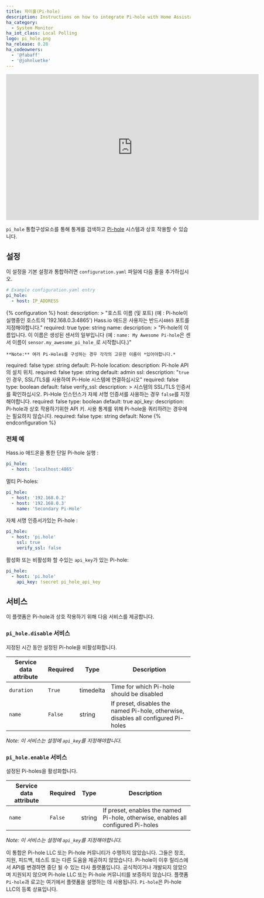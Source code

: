 ```yaml
---
title: 파이홀(Pi-hole)
description: Instructions on how to integrate Pi-hole with Home Assistant.
ha_category:
  - System Monitor
ha_iot_class: Local Polling
logo: pi_hole.png
ha_release: 0.28
ha_codeowners:
  - '@fabaff'
  - '@johnluetke'
---
```


<iframe width="690" height="399" src="https://www.youtube.com/embed/I3des9ver1o" frameborder="0" allow="accelerometer; autoplay; encrypted-media; gyroscope; picture-in-picture" allowfullscreen></iframe>

`pi_hole` 통합구성요소를 통해 통계를 검색하고 [Pi-hole](https://pi-hole.net/) 시스템과 상호 작용할 수 있습니다.

## 설정

이 설정을 기본 설정과 통합하려면 `configuration.yaml` 파일에 다음 줄을 추가하십시오.

```yaml
# Example configuration.yaml entry
pi_hole:
  - host: IP_ADDRESS
```

{% configuration %}
host:
  description: >
    "호스트 이름 (및 포트) (예 : Pi-hole이 실행중인 호스트의 '192.168.0.3:4865') Hass.io 애드온 사용자는 반드시`4865` 포트를 지정해야합니다."
  required: true
  type: string
name:
  description: >
    "Pi-hole의 이름입니다. 이 이름은 생성된 센서의 일부입니다 (예 : `name: My Awesome Pi-hole`은 센서 이름이 `sensor.my_awesome_pi_hole_`로 시작합니다.)"

    **Note:** 여러 Pi-Holes를 구성하는 경우 각각의 고유한 이름이 *있어야합니다.*
  required: false
  type: string
  default: Pi-hole
location:
  description: Pi-hole API의 설치 위치.
  required: false
  type: string
  default: admin
ssl:
  description: "`true`인 경우, SSL/TLS를 사용하여 Pi-Hole 시스템에 연결하십시오"
  required: false
  type: boolean
  default: false
verify_ssl:
  description: >
    시스템의 SSL/TLS 인증서를 확인하십시오. Pi-Hole 인스턴스가 자체 서명 인증서를 사용하는 경우 `false`를 지정해야합니다.
  required: false
  type: boolean
  default: true
api_key:
  description: Pi-hole과 상호 작용하기위한 API 키. 사용 통계를 위해 Pi-hole을 쿼리하려는 경우에는 필요하지 않습니다.
  required: false
  type: string
  default: None
{% endconfiguration %}

### 전체 예

Hass.io 애드온을 통한 단일 Pi-hole 실행 :

```yaml
pi_hole:
  - host: 'localhost:4865'
```

멀티 Pi-holes:

```yaml
pi_hole:
  - host: '192.168.0.2'
  - host: '192.168.0.3'
    name: 'Secondary Pi-Hole'
```

자체 서명 인증서가있는 Pi-hole :

```yaml
pi_hole:
  - host: 'pi.hole'
    ssl: true
    verify_ssl: false
```

활성화 또는 비활성화 할 수있는 `api_key`가 있는 Pi-hole:

```yaml
pi_hole:
  - host: 'pi.hole'
    api_key: !secret pi_hole_api_key
```

## 서비스

이 플랫폼은 Pi-hole과 상호 작용하기 위해 다음 서비스를 제공합니다.


### `pi_hole.disable` 서비스

지정된 시간 동안 설정된 Pi-hole을 비활성화합니다.

| Service data attribute | Required | Type | Description |
| ---------------------- | -------- | -------- | ----------- |
| `duration` | `True` | timedelta | Time for which Pi-hole should be disabled | 
| `name` | `False` | string | If preset, disables the named Pi-hole, otherwise, disables all configured Pi-holes |

_Note: 이 서비스는 설정에 `api_key`를 지정해야합니다._

### `pi_hole.enable` 서비스

설정된 Pi-holes을 활성화합니다.

| Service data attribute | Required | Type | Description |
| ---------------------- | -------- | -------- | ----------- |
| `name` | `False` | string | If preset, enables the named Pi-hole, otherwise, enables all configured Pi-holes |

_Note: 이 서비스는 설정에 `api_key`를 지정해야합니다._

이 통합은 Pi-hole LLC 또는 Pi-hole 커뮤니티가 수행하지 않았습니다. 그들은 창조, 지원, 피드백, 테스트 또는 다른 도움을 제공하지 않았습니다. Pi-hole이 이후 릴리스에서 API를 변경하면 중단 될 수 있는 타사 플랫폼입니다. 공식적이거나 개발되지 않았으며 지원되지 않으며 Pi-hole LLC 또는 Pi-hole 커뮤니티를 보증하지 않습니다. 플랫폼 `Pi-hole`과 로고는 여기에서 플랫폼을 설명하는 데 사용됩니다. `Pi-hole`은 Pi-hole LLC의 등록 상표입니다.
